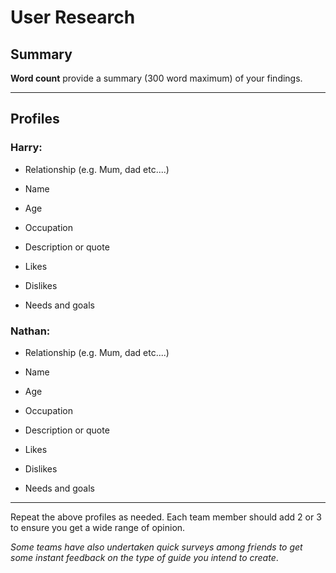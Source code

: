 # User Research

## Summary

**Word count** provide a summary (300 word maximum) of your findings.

---

## Profiles
### Harry:
- Relationship (e.g. Mum, dad etc....)

- Name

- Age

- Occupation

- Description or quote

- Likes

- Dislikes

- Needs and goals

### Nathan:
- Relationship (e.g. Mum, dad etc....)

- Name

- Age

- Occupation

- Description or quote

- Likes

- Dislikes

- Needs and goals


---

<!--This can be deleted prior to submission -->

Repeat the above profiles as needed. Each team member should add 2 or 3 to ensure you get a wide range of opinion.

_Some teams have also undertaken quick surveys among friends to get some instant feedback on the type of guide you intend to create_.
